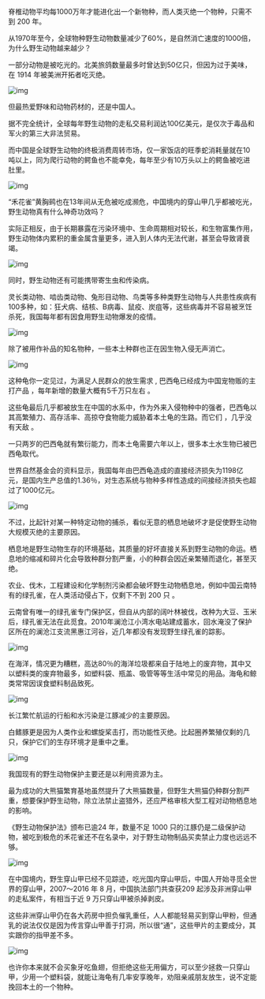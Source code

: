 脊椎动物平均每1000万年才能进化出一个新物种，而人类灭绝一个物种，只需不到 200 年。



从1970年至今，全球物种野生动物数量减少了60%，是自然消亡速度的1000倍，为什么野生动物越来越少？

   

一部分动物是被吃光的。北美旅鸽数量最多时曾达到50亿只，但因为过于美味，在 1914 年被美洲开拓者吃灭绝。



![img](https://mmbiz.qpic.cn/mmbiz_png/U6yRaDu1NaZ423eibFolOHaQ0HUCbibTrS0Z4bmPHC4uQVoznzBMhejJmbPhSpwvVicLUJHiaDoYIBeCQiaFgtHA7Kw/640?wx_fmt=png)



但最热爱野味和动物药材的，还是中国人。



据不完全统计，全球每年野生动物的走私交易利润达100亿美元，是仅次于毒品和军火的第三大非法贸易。



而中国是全球野生动物的终极消费周转市场，仅一家饭店的旺季蛇消耗量就在10吨以上，同为爬行动物的鳄鱼也不能幸免，每年至少有10万头以上的鳄鱼被吃进肚里。



![img](https://mmbiz.qpic.cn/mmbiz_png/U6yRaDu1NaZTs7wNLkZpNrtelm1Erl7CdEY3YpXjVBjONKAgpBqZStNVPDcDlfMyQLSxcr4PzCiaT85mPicHiakEA/640?wx_fmt=png)



“禾花雀”黄胸鹀也在13年间从无危被吃成濒危，中国境内的穿山甲几乎都被吃光，野生动物真有什么神奇功效吗？



实际正相反，由于长期暴露在污染环境中、生命周期相对较长，和生物富集作用，野生动物体内累积的重金属含量更多，进入到人体内无法代谢，甚至会导致肾衰竭。 



![img](https://mmbiz.qpic.cn/mmbiz_jpg/U6yRaDu1NaZTs7wNLkZpNrtelm1Erl7C6LMxacGNricbwFYL4ZeoO6hzSiaMLMibIse2ZBQ4iaQl9GVdgJdcyjwGPw/640?wx_fmt=jpeg)



同时，野生动物还有可能携带寄生虫和传染病。



灵长类动物、啮齿类动物、兔形目动物、鸟类等多种类野生动物与人共患性疾病有100多种，如：狂犬病、结核、B病毒、鼠疫、炭疽等，这些病毒并不容易被烹饪杀死，我国每年都有因食用野生动物爆发的疫情。



![img](https://mmbiz.qpic.cn/mmbiz_png/U6yRaDu1NaZTs7wNLkZpNrtelm1Erl7CzNUw8BtEkic6wZqiaF5ib5pIG00wbmKFKlPiacicKKArRCYqptO1LJdTicvg/640?wx_fmt=png)



除了被用作补品的知名物种，一些本土种群也正在因生物入侵无声消亡。





![img](https://mmbiz.qpic.cn/mmbiz_png/U6yRaDu1NaZTs7wNLkZpNrtelm1Erl7CFObtd7YSlKXcfl7ibA84VLD0XhN6d6GLzGUwxblZXcomlwVdfVnpe0g/640?wx_fmt=png)



这种龟你一定见过，为满足人民群众的放生需求 , 巴西龟已经成为中国宠物贩的主打产品 ，每年新增的数量大概有5千万只左右 。



这些龟最后几乎都被放生在中国的水系中，作为外来入侵物种中的强者，巴西龟以其高繁殖力、高存活率、高掠夺食物能力威胁着本土龟的生路。而它们 ，几乎没有天敌 。



一只两岁的巴西龟就有繁衍能力，而本土龟需要六年以上，很多本土水生物已被巴西龟取代。



世界自然基金会的资料显示，我国每年由巴西龟造成的直接经济损失为1198亿元，是国内生产总值的1.36％，对生态系统与物种多样性造成的间接经济损失也超过了1000亿元。



![img](https://mmbiz.qpic.cn/mmbiz_png/U6yRaDu1NaZTs7wNLkZpNrtelm1Erl7Cib2h1hoTSC6YibNibAYKdeEfCUe5aQJNa5WXPicKqye5BsA8zXPj4aYJEg/640?wx_fmt=png)



不过，比起针对某一种特定动物的捕杀，看似无意的栖息地破坏才是促使野生动物大规模灭绝的主要原因。



栖息地是野生动物生存的环境基础，其质量的好坏直接关系到野生动物的命运。栖息地的缩减和碎片化会导致种群分割严重，小的种群会因近亲繁殖而退化，甚至灭绝。



农业、伐木，工程建设和化学制剂污染都会破坏野生动物栖息地，例如中国云南特有的绿孔雀，在人类活动侵占下，仅剩下不到 200 只 。



云南曾有唯一的绿孔雀专门保护区，但自从内部的阔叶林被伐，改种为大豆、玉米后，绿孔雀无法在此觅食。2010年澜沧江小湾水电站建成蓄水，回水淹没了保护区所在的澜沧江支流黑惠江河谷，近几年都没有发现野生绿孔雀的踪影。



![img](https://mmbiz.qpic.cn/mmbiz_png/U6yRaDu1NaZTs7wNLkZpNrtelm1Erl7Ct2IKMEIxD0X7icQpKYd5zKMafjuzsHTFZBbtq1ibCs5D0nrR7MiaNzBDQ/640?wx_fmt=png)



在海洋，情况更为糟糕，高达80％的海洋垃圾都来自于陆地上的废弃物，其中又以塑料类的废弃物最多，如塑料袋、瓶盖、吸管等等生活中常见的用品。海龟和鲸类常常因误食塑料制品致死。



![img](https://mmbiz.qpic.cn/mmbiz_png/U6yRaDu1NaZTs7wNLkZpNrtelm1Erl7CnU5yCicMxckibqFJHeHSZrcic1Hk6VdNKbFoFyFX2nATe34lvT1mISibVg/640?wx_fmt=png)



长江繁忙航运的行船和水污染是江豚减少的主要原因。



白鳍豚更是因为人类作业和螺旋桨击打，而功能性灭绝。比起圈养繁殖仅剩的几只，保护它们的生存环境才是重中之重。



![img](https://mmbiz.qpic.cn/mmbiz_png/U6yRaDu1NaZTs7wNLkZpNrtelm1Erl7CIV0UIjiatnD3ZLFjmdue2KRRDxMhJxfqgKiavuZkOU5qRfwibmWBtVnJw/640?wx_fmt=png)



我国现有的野生动物保护主要还是以利用资源为主。



最为成功的大熊猫繁育基地虽然提升了大熊猫数量，但野生大熊猫仍种群分割严重，想要保护野生动物，除立法禁止盗猎外，还应严格审核大型工程对动物栖息地的影响。



《野生动物保护法》颁布已逾24 年，数量不足 1000 只的江豚仍是二级保护动物，被吃到极危的禾花雀还不在名录中，对于野生动物制品买卖禁止力度也远远不够。





![img](https://mmbiz.qpic.cn/mmbiz_png/U6yRaDu1NaZTs7wNLkZpNrtelm1Erl7CkdgDymgWwSicfLn8Or9uVfFicYQ6T7XpVMiaqpicYGp7eeN15BjO7icL97w/640?wx_fmt=png)



在中国境内，野生穿山甲已经不见踪迹，吃光国内穿山甲后，中国人开始寻觅全世界的穿山甲，2007～2016 年 8 月，中国执法部门共查获209 起涉及非洲穿山甲的走私案件，有相当于近 9 万只穿山甲被杀掉剥皮。



这些非洲穿山甲仍在各大药房中担负催乳重任，人人都能轻易买到穿山甲粉，但通乳的说法仅仅是因为传言穿山甲善于打洞，所以很“通”，这些甲片的主要成分，其实跟你的指甲差不多。



![img](https://mmbiz.qpic.cn/mmbiz_png/U6yRaDu1NaZTs7wNLkZpNrtelm1Erl7CaYcwYdUXG1fia7kGtxe2amZ5IIpHtEEVHgl0H9eOF74glRcUZVRIBXg/640?wx_fmt=png)



也许你本来就不会买象牙吃鱼翅，但拒绝这些无用偏方，可以至少拯救一只穿山甲，少用一个塑料袋，就能让海龟有几率安享晚年，劝阻亲戚朋友放生，说不定能挽回本土的一个物种。